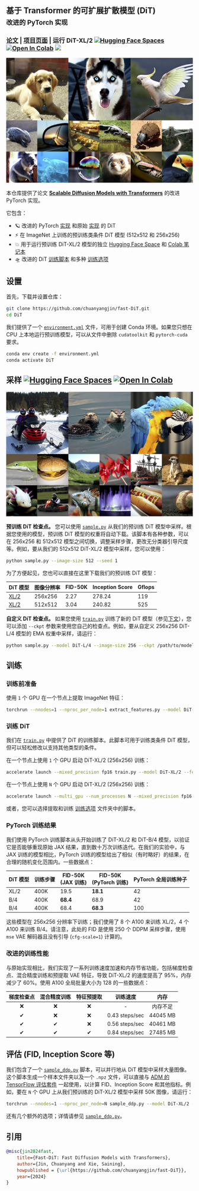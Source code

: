 ## 基于 Transformer 的可扩展扩散模型 (DiT)<br><sub>改进的 PyTorch 实现</sub>

### [论文](http://arxiv.org/abs/2212.09748) | [项目页面](https://www.wpeebles.com/DiT) | 运行 DiT-XL/2 [![Hugging Face Spaces](https://img.shields.io/badge/%F0%9F%A4%97%20Hugging%20Face-Spaces-blue)](https://huggingface.co/spaces/wpeebles/DiT) [![Open In Colab](https://colab.research.google.com/assets/colab-badge.svg)](http://colab.research.google.com/github/facebookresearch/DiT/blob/main/run_DiT.ipynb) <a href="https://replicate.com/arielreplicate/scalable_diffusion_with_transformers"><img src="https://replicate.com/arielreplicate/scalable_diffusion_with_transformers/badge"></a>

![DiT 样本](visuals/sample_grid_0.png)

本仓库提供了论文 [**Scalable Diffusion Models with Transformers**](https://www.wpeebles.com/DiT) 的改进 PyTorch 实现。

它包含：

* 🪐 改进的 PyTorch [实现](models.py) 和原始 [实现](train_options/models_original.py) 的 DiT
* ⚡️ 在 ImageNet 上训练的预训练类条件 DiT 模型 (512x512 和 256x256)
* 💥 用于运行预训练 DiT-XL/2 模型的独立 [Hugging Face Space](https://huggingface.co/spaces/wpeebles/DiT) 和 [Colab 笔记本](http://colab.research.google.com/github/facebookresearch/DiT/blob/main/run_DiT.ipynb)
* 🛸 改进的 DiT [训练脚本](train.py) 和多种 [训练选项](train_options)

## 设置

首先，下载并设置仓库：

```bash
git clone https://github.com/chuanyangjin/fast-DiT.git
cd DiT
```

我们提供了一个 [`environment.yml`](environment.yml) 文件，可用于创建 Conda 环境。如果您只想在 CPU 上本地运行预训练模型，可以从文件中删除 `cudatoolkit` 和 `pytorch-cuda` 要求。

```bash
conda env create -f environment.yml
conda activate DiT
```


## 采样 [![Hugging Face Spaces](https://img.shields.io/badge/%F0%9F%A4%97%20Hugging%20Face-Spaces-blue)](https://huggingface.co/spaces/wpeebles/DiT) [![Open In Colab](https://colab.research.google.com/assets/colab-badge.svg)](http://colab.research.google.com/github/facebookresearch/DiT/blob/main/run_DiT.ipynb)
![更多 DiT 样本](visuals/sample_grid_1.png)

**预训练 DiT 检查点。** 您可以使用 [`sample.py`](sample.py) 从我们的预训练 DiT 模型中采样。根据您使用的模型，预训练 DiT 模型的权重将自动下载。该脚本有各种参数，可以在 256x256 和 512x512 模型之间切换，调整采样步骤，更改无分类器引导尺度等。例如，要从我们的 512x512 DiT-XL/2 模型中采样，您可以使用：

```bash
python sample.py --image-size 512 --seed 1
```

为了方便起见，您也可以直接在这里下载我们的预训练 DiT 模型：

| DiT 模型     | 图像分辨率 | FID-50K | Inception Score | Gflops | 
|---------------|------------------|---------|-----------------|--------|
| [XL/2](https://dl.fbaipublicfiles.com/DiT/models/DiT-XL-2-256x256.pt) | 256x256          | 2.27    | 278.24          | 119    |
| [XL/2](https://dl.fbaipublicfiles.com/DiT/models/DiT-XL-2-512x512.pt) | 512x512          | 3.04    | 240.82          | 525    |


**自定义 DiT 检查点。** 如果您使用 [`train.py`](train.py) 训练了新的 DiT 模型（参见[下文](#训练-dit)），您可以添加 `--ckpt` 参数来使用您自己的检查点。例如，要从自定义 256x256 DiT-L/4 模型的 EMA 权重中采样，请运行：

```bash
python sample.py --model DiT-L/4 --image-size 256 --ckpt /path/to/model.pt
```


## 训练
### 训练前准备
使用 `1` 个 GPU 在一个节点上提取 ImageNet 特征：

```bash
torchrun --nnodes=1 --nproc_per_node=1 extract_features.py --model DiT-XL/2 --data-path /path/to/imagenet/train --features-path /path/to/store/features
```

### 训练 DiT
我们在 [`train.py`](train.py) 中提供了 DiT 的训练脚本。此脚本可用于训练类条件 DiT 模型，但可以轻松修改以支持其他类型的条件。

在一个节点上使用 `1` 个 GPU 启动 DiT-XL/2 (256x256) 训练：

```bash
accelerate launch --mixed_precision fp16 train.py --model DiT-XL/2 --feature-path /path/to/store/features
```

在一个节点上使用 `N` 个 GPU 启动 DiT-XL/2 (256x256) 训练：
```bash
accelerate launch --multi_gpu --num_processes N --mixed_precision fp16 train.py --model DiT-XL/2 --feature-path /path/to/store/features
```

或者，您可以选择提取和训练 [训练选项](train_options) 文件夹中的脚本。


### PyTorch 训练结果

我们使用 PyTorch 训练脚本从头开始训练了 DiT-XL/2 和 DiT-B/4 模型，以验证它是否能够重现原始 JAX 结果，直到数十万次训练迭代。在我们的实验中，与 JAX 训练的模型相比，PyTorch 训练的模型给出了相似（有时略好）的结果，在合理的随机变化范围内。一些数据点：

| DiT 模型  | 训练步骤 | FID-50K<br> (JAX 训练) | FID-50K<br> (PyTorch 训练) | PyTorch 全局训练种子 |
|------------|-------------|----------------------------|--------------------------------|------------------------------|
| XL/2       | 400K        | 19.5                       | **18.1**                       | 42                           |
| B/4        | 400K        | **68.4**                   | 68.9                           | 42                           |
| B/4        | 400K        | 68.4                       | **68.3**                       | 100                          |

这些模型在 256x256 分辨率下训练；我们使用了 8 个 A100 来训练 XL/2，4 个 A100 来训练 B/4。请注意，此处的 FID 是使用 250 个 DDPM 采样步骤，使用 `mse` VAE 解码器且没有引导 (`cfg-scale=1`) 计算的。


### 改进的训练性能
与原始实现相比，我们实现了一系列训练速度加速和内存节省功能，包括梯度检查点、混合精度训练和预提取 VAE 特征，导致 DiT-XL/2 的速度提高了 95%，内存减少了 60%。使用 A100 全局批量大小为 128 的一些数据点：
 
| 梯度检查点 | 混合精度训练 | 特征预提取 | 训练速度 | 内存 |
|:----------------------:|:------------------------:|:----------------------:|:--------------:|:------------:|
| ❌                    | ❌                       | ❌                    | -              | 内存不足 |
| ✔                     | ❌                       | ❌                    | 0.43 steps/sec | 44045 MB     |
| ✔                     | ✔                        | ❌                    | 0.56 steps/sec | 40461 MB     |
| ✔                     | ✔                        | ✔                     | 0.84 steps/sec | 27485 MB     |


## 评估 (FID, Inception Score 等)

我们包含了一个 [`sample_ddp.py`](sample_ddp.py) 脚本，可以并行地从 DiT 模型中采样大量图像。这个脚本生成一个样本文件夹以及一个 `.npz` 文件，可以直接与 [ADM 的 TensorFlow 评估套件](https://github.com/openai/guided-diffusion/tree/main/evaluations) 一起使用，以计算 FID、Inception Score 和其他指标。例如，要在 `N` 个 GPU 上从我们预训练的 DiT-XL/2 模型中采样 50K 图像，请运行：

```bash
torchrun --nnodes=1 --nproc_per_node=N sample_ddp.py --model DiT-XL/2 --num-fid-samples 50000
```

还有几个额外的选项；详情请参见 [`sample_ddp.py`](sample_ddp.py)。


## 引用

```bibtex
@misc{jin2024fast,
    title={Fast-DiT: Fast Diffusion Models with Transformers},
    author={Jin, Chuanyang and Xie, Saining},
    howpublished = {\url{https://github.com/chuanyangjin/fast-DiT}},
    year={2024}
}
```
